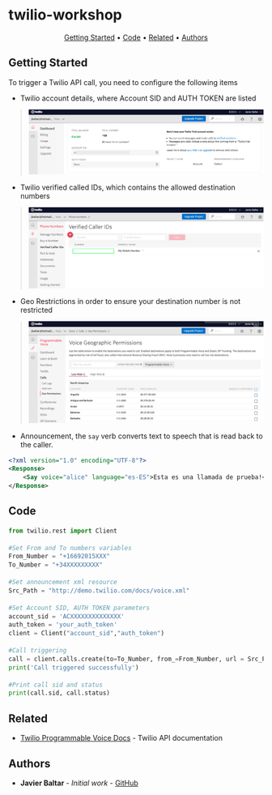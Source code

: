 # twilio-workshop
<p align="center">
  <a href="#Getting-Started">Getting Started</a> •
  <a href="#Code">Code</a> •
  <a href="#related">Related</a> •
  <a href="#Authors">Authors</a>
</p>

## Getting Started
To trigger a Twilio API call, you need to configure the following items

- Twilio account details, where Account SID and AUTH TOKEN are listed
> ![](twilio-account-details.png)

- Twilio verified called IDs, which contains the allowed destination numbers
> ![](twilio-verified-caller-ids.png)

- Geo Restrictions in order to ensure your destination number is not restricted
> ![](twilio-voice-geo-permissions.png)

- Announcement, the ```say``` verb converts text to speech that is read back to the caller.
```xml
<?xml version="1.0" encoding="UTF-8"?>
<Response>
    <Say voice="alice" language="es-ES">Esta es una llamada de prueba!</Say>
</Response>
```

## Code

```python
from twilio.rest import Client

#Set From and To numbers variables
From_Number = "+16692015XXX"
To_Number = "+34XXXXXXXXX"

#Set announcement xml resource
Src_Path = "http://demo.twilio.com/docs/voice.xml"

#Set Account SID, AUTH TOKEN parameters
account_sid = 'ACXXXXXXXXXXXXXX'
auth_token = 'your_auth_token'
client = Client("account_sid","auth_token")

#Call triggering
call = client.calls.create(to=To_Number, from_=From_Number, url = Src_Path, method = 'GET')
print('Call triggered successfully')

#Print call sid and status
print(call.sid, call.status)
```

## Related
* [Twilio Programmable Voice Docs](https://www.twilio.com/docs/voice) - Twilio API documentation
 
## Authors
* **Javier Baltar** - *Initial work* - [GitHub](https://github.com/JavierBaltar)

